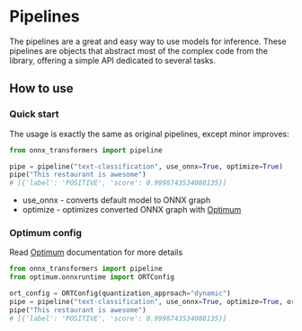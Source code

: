 # Pipelines

The pipelines are a great and easy way to use models for inference. These pipelines are objects that abstract most of
the complex code from the library, offering a simple API dedicated to several tasks.

## How to use

### Quick start

The usage is exactly the same as original pipelines, except minor improves:

```python
from onnx_transformers import pipeline

pipe = pipeline("text-classification", use_onnx=True, optimize=True)
pipe("This restaurant is awesome")
# [{'label': 'POSITIVE', 'score': 0.9998743534088135}]
```

* use_onnx - converts default model to ONNX graph
* optimize - optimizes converted ONNX graph with [Optimum](https://huggingface.co/docs/optimum/index)

### Optimum config

Read [Optimum](https://huggingface.co/docs/optimum/index) documentation for more details

```python
from onnx_transformers import pipeline
from optimum.onnxruntime import ORTConfig

ort_config = ORTConfig(quantization_approach="dynamic")
pipe = pipeline("text-classification", use_onnx=True, optimize=True, ort_config=ort_config)
pipe("This restaurant is awesome")
# [{'label': 'POSITIVE', 'score': 0.9998743534088135}]
```
